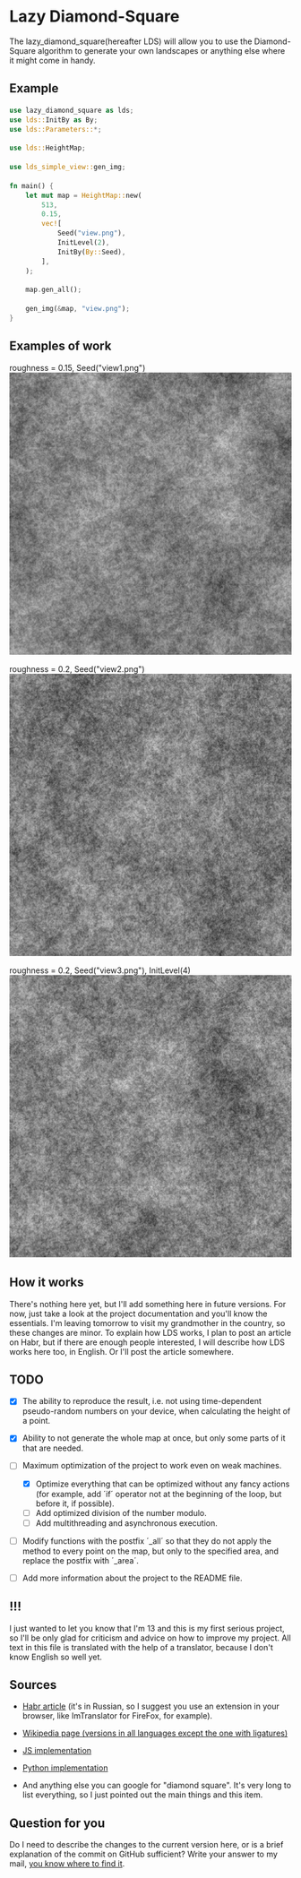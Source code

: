 # Lazy Diamond-Square

The lazy_diamond_square(hereafter LDS) will allow you to use the Diamond-Square algorithm to generate your own landscapes or anything else where it might come in handy.

## Example

```rust
use lazy_diamond_square as lds;
use lds::InitBy as By;
use lds::Parameters::*;

use lds::HeightMap;

use lds_simple_view::gen_img;

fn main() {
    let mut map = HeightMap::new(
        513,
        0.15,
        vec![
            Seed("view.png"),
            InitLevel(2),
            InitBy(By::Seed),
        ],
    );

    map.gen_all();

    gen_img(&map, "view.png");
}
```

## Examples of work

roughness = 0.15, Seed("view1.png")
![Example 1: roughness = 0.15, Seed("view1.png")](/view1.png)

roughness = 0.2, Seed("view2.png")
![Example 2: roughness = 0.2, Seed("view2.png")](/view2.png)

roughness = 0.2, Seed("view3.png"), InitLevel(4)
![Example 3: roughness = 0.2, Seed("view3.png"), InitLevel(4)](/view3.png)

## How it works

There's nothing here yet, but I'll add something here in future versions. For now, just take a look at the project documentation and you'll know the essentials.
I'm leaving tomorrow to visit my grandmother in the country, so these changes are minor.
To explain how LDS works, I plan to post an article on Habr, but if there are enough people interested, I will describe how LDS works here too, in English. Or I'll post the article somewhere.

## TODO

- [x] The ability to reproduce the result, i.e. not using time-dependent pseudo-random numbers on your device, when calculating the height of a point.

- [x] Ability to not generate the whole map at once, but only some parts of it that are needed.

- [ ] Maximum optimization of the project to work even on weak machines.
    - [x] Optimize everything that can be optimized without any fancy actions (for example, add ´if´ operator not at the beginning of the loop, but before it, if possible).
    - [ ] Add optimized division of the number modulo.
    - [ ] Add multithreading and asynchronous execution.

- [ ] Modify functions with the postfix ´_all´ so that they do not apply the method to every point on the map, but only to the specified area, and replace the postfix with ´_area´.

- [ ] Add more information about the project to the README file.

## !!!

I just wanted to let you know that I'm 13 and this is my first serious project, so I'll be only glad for criticism and advice on how to improve my project. All text in this file is translated with the help of a translator, because I don't know English so well yet.

## Sources

* [Habr article](https://habr.com/ru/articles/111538/) (it's in Russian, so I suggest you use an extension in your browser, like ImTranslator for FireFox, for example).

* [Wikipedia page (versions in all languages except the one with ligatures)](https://en.wikipedia.org/wiki/Diamond-square_algorithm)

* [JS implementation](https://github.com/hunterloftis/playfuljs-demos/blob/gh-pages/terrain/index.html)

* [Python implementation](https://github.com/buckinha/DiamondSquare/tree/master)

* And anything else you can google for "diamond square". It's very long to list everything, so I just pointed out the main things and this item.

## Question for you

Do I need to describe the changes to the current version here, or is a brief explanation of the commit on GitHub sufficient? Write your answer to my mail, [you know where to find it](https://doc.rust-lang.org/cargo/reference/manifest.html#the-authors-field).